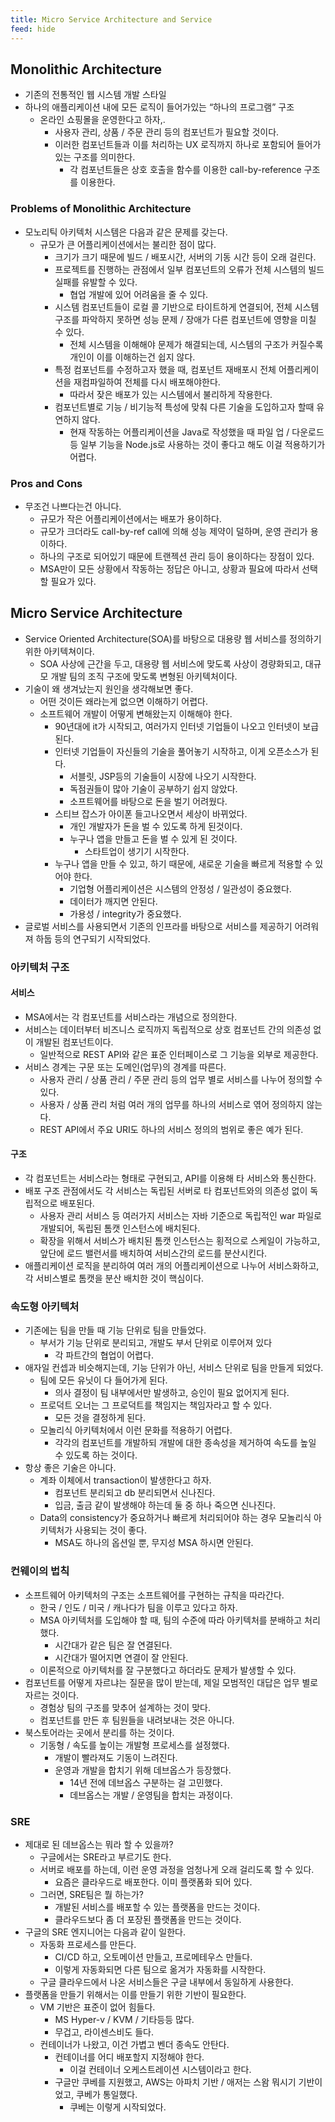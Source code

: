 ```yaml
---
title: Micro Service Architecture and Service
feed: hide
---
```


## Monolithic Architecture

- 기존의 전통적인 웹 시스템 개발 스타일
- 하나의 애플리케이션 내에 모든 로직이 들어가있는 “하나의 프로그램” 구조
    - 온라인 쇼핑몰을 운영한다고 하자,.
        - 사용자 관리, 상품 / 주문 관리 등의 컴포넌트가 필요할 것이다.
        - 이러한 컴포넌트들과 이를 처리하는 UX 로직까지 하나로 포함되어 들어가 있는 구조를 의미한다.
            - 각 컴포넌트들은 상호 호출을 함수를 이용한 call-by-reference 구조를 이용한다.

### Problems of Monolithic Architecture
- 모노리틱 아키텍처 시스템은 다음과 같은 문제를 갖는다.
    - 규모가 큰 어플리케이션에서는 불리한 점이 많다.
        - 크기가 크기 때문에 빌드 / 배포시간, 서버의 기동 시간 등이 오래 걸린다.
        - 프로젝트를 진행하는 관점에서 일부 컴포넌트의 오류가 전체 시스템의 빌드 실패를 유발할 수 있다.
            - 협업 개발에 있어 어려움을 줄 수 있다.
        - 시스템 컴포넌트들이 로컬 콜 기반으로 타이트하게 연결되어, 전체 시스템 구조를 파악하지 못하면 성능 문제 / 장애가 다른 컴포넌트에 영향을 미칠 수 있다.
            - 전체 시스템을 이해해야 문제가 해결되는데, 시스템의 구조가 커질수록 개인이 이를 이해하는건 쉽지 않다.
        - 특정 컴포넌트를 수정하고자 했을 때, 컴포넌트 재배포시 전체 어플리케이션을 재컴파일하여 전체를 다시 배포해야한다.
            - 따라서 잦은 배포가 있는 시스템에서 불리하게 작용한다.
        - 컴포넌트별로 기능 / 비기능적 특성에 맞춰 다른 기술을 도입하고자 할때 유연하지 않다.
            - 현재 작동하는 어플리케이션을 Java로 작성했을 때 파일 업 / 다운로드 등 일부 기능을 Node.js로 사용하는 것이 좋다고 해도 이걸 적용하기가 어렵다.

### Pros and Cons
- 무조건 나쁘다는건 아니다.
    - 규모가 작은 어플리케이션에서는 배포가 용이하다.
    - 규모가 크더라도 call-by-ref call에 의해 성능 제약이 덜하며, 운영 관리가 용이하다.
    - 하나의 구조로 되어있기 때문에 트랜젝션 관리 등이 용이하다는 장점이 있다.
    - MSA만이 모든 상황에서 작동하는 정답은 아니고, 상황과 필요에 따라서 선택할 필요가 있다.

## Micro Service Architecture
-   Service Oriented Architecture(SOA)를 바탕으로 대용량 웹 서비스를 정의하기 위한 아키텍쳐이다.
    - SOA 사상에 근간을 두고, 대용량 웹 서비스에 맞도록 사상이 경량화되고, 대규모 개발 팀의 조직 구조에 맞도록 변형된 아키텍처이다.
- 기술이 왜 생겨났는지 원인을 생각해보면 좋다.
    - 어떤 것이든 왜라는게 없으면 이해하기 어렵다.
	- 소프트웨어 개발이 어떻게 변해왔는지 이해해야 한다.
		- 90년대에 it가 시작되고, 여러가지 인터넷 기업들이 나오고 인터넷이 보급된다.
		- 인터넷 기업들이 자신들의 기술을 풀어놓기 시작하고, 이게 오픈소스가 된다.
			- 서블릿, JSP등의 기술들이 시장에 나오기 시작한다.
			- 독점권들이 많아 기술이 공부하기 쉽지 않았다.
			- 소프트웨어를 바탕으로 돈을 벌기 어려웠다.
		- 스티브 잡스가 아이폰 들고나오면서 세상이 바뀌었다.
		    - 개인 개발자가 돈을 벌 수 있도록 하게 된것이다.
		    - 누구나 앱을 만들고 돈을 벌 수 있게 된 것이다.
		        - 스타트업이 생기기 시작한다.
		- 누구나 앱을 만들 수 있고, 하기 때문에, 새로운 기술을 빠르게 적용할 수 있어야 한다.
			- 기업형 어플리케이션은 시스템의 안정성 / 일관성이 중요했다.
			- 데이터가 깨지면 안된다.
			- 가용성 / integrity가 중요했다.
- 글로벌 서비스를 사용되면서 기존의 인프라를 바탕으로 서비스를 제공하기 어려워져 하둡 등의 연구되기 시작되었다.

### 아키텍처 구조

#### 서비스
- MSA에서는 각 컴포넌트를 서비스라는 개념으로 정의한다.
- 서비스는 데이터부터 비즈니스 로직까지 독립적으로 상호 컴포넌트 간의 의존성 없이 개발된 컴포넌트이다.
    - 일반적으로 REST API와 같은 표준 인터페이스로 그 기능을 외부로 제공한다.
- 서비스 경계는 구문 또는 도메인(업무)의 경계를 따른다.
    - 사용자 관리 / 상품 관리 / 주문 관리 등의 업무 별로 서비스를 나누어 정의할 수 있다.
    - 사용자 / 상품 관리 처럼 여러 개의 업무를 하나의 서비스로 엮어 정의하지 않는다.
    - REST API에서 주요 URI도 하나의 서비스 정의의 범위로 좋은 예가 된다.

#### 구조
- 각 컴포넌트는 서비스라는 형태로 구현되고, API를 이용해 타 서비스와 통신한다.
- 배포 구조 관점에서도 각 서비스는 독립된 서버로 타 컴포넌트와의 의존성 없이 독립적으로 배포된다.
    - 사용자 관리 서비스 등 여러가지 서비스는 자바 기준으로 독립적인 war 파일로 개발되어, 독립된 톰캣 인스턴스에 배치된다.
    - 확장을 위해서 서비스가 배치된 톰캣 인스턴스는 횡적으로 스케일이 가능하고, 앞단에 로드 밸런서를 배치하여 서비스간의 로드를 분산시킨다.
- 애플리케이션 로직을 분리하여 여러 개의 어플리케이션으로 나누어 서비스화하고, 각 서비스별로 톰캣을 분산 배치한 것이 핵심이다.

### 속도형 아키텍처
- 기존에는 팀을 만들 때 기능 단위로 팀을 만들었다.
    - 부서가 기능 단위로 분리되고, 개발도 부서 단위로 이루어져 있다
        - 각 파트간의 협업이 어렵다.
- 애자일 컨셉과 비슷해지는데, 기능 단위가 아닌, 서비스 단위로 팀을 만들게 되었다.
    - 팀에 모든 유닛이 다 들어가게 된다.
        - 의사 결정이 팀 내부에서만 발생하고, 승인이 필요 없어지게 된다.
    - 프로덕트 오너는 그 프로덕트를 책임지는 책임자라고 할 수 있다.
        - 모든 것을 결정하게 된다.
    - 모놀리식 아키텍처에서 이런 문화를 적용하기 어렵다.
        - 각각의 컴포넌트를 개발하되 개발에 대한 종속성을 제거하여 속도를 높일 수 있도록 하는 것이다.
- 항상 좋은 기술은 아니다.
    - 계좌 이체에서 transaction이 발생한다고 하자.
        - 컴포넌트 분리되고 db 분리되면서 신나진다.
        - 입금, 출금 같이 발생해야 하는데 둘 중 하나 죽으면 신나진다.
    - Data의 consistency가 중요하거나 빠르게 처리되어야 하는 경우 모놀리식 아키텍처가 사용되는 것이 좋다.
        - MSA도 하나의 옵션일 뿐, 무지성 MSA 하시면 안된다.

### 컨웨이의 법칙
- 소프트웨어 아키텍처의 구조는 소프트웨어를 구현하는 규칙을 따라간다.
	- 한국 / 인도 / 미국 / 캐나다가 팀을 이루고 있다고 하자.
	- MSA 아키텍처를 도입해야 할 때, 팀의 수준에 따라 아키텍처를 분배하고 처리했다.
		- 시간대가 같은 팀은 잘 연결된다.
		- 시간대가 떨어지면 연결이 잘 안된다.
	- 이론적으로 아키텍처를 잘 구분했다고 하더라도 문제가 발생할 수 있다.
- 컴포넌트를 어떻게 자르냐는 질문을 많이 받는데, 제일 모범적인 대답은 업무 별로 자르는 것이다.
	- 경험상 팀의 구조를 맞추어 설계하는 것이 맞다.
	- 컴포넌트를 만든 후 팀원들을 내려보내는 것은 아니다.
- 북스토어라는 곳에서 분리를 하는 것이다.
    - 기동형 / 속도를 높이는 개발형 프로세스를 설정했다.
        - 개발이 빨라져도 기동이 느려진다.
        - 운영과 개발을 합치기 위해 데브옵스가 등장했다.
            - 14년 전에 데브옵스 구분하는 걸 고민했다.
            - 데브옵스는 개발 / 운영팀을 합치는 과정이다.

### SRE
- 제대로 된 데브옵스는 뭐라 할 수 있을까?
	- 구글에서는 SRE라고 부르기도 한다.
	- 서버로 배포를 하는데, 이런 운영 과정을 엄청나게 오래 걸리도록 할 수 있다.
		- 요즘은 클라우드로 배포한다. 이미 플랫폼화 되어 있다.
	- 그러면, SRE팀은 뭘 하는가?
		- 개발된 서비스를 배포할 수 있는 플랫폼을 만드는 것이다.
		- 클라우드보다 좀 더 포장된 플랫폼을 만드는 것이다.
- 구글의 SRE 엔지니어는 다음과 같이 일한다.
    - 자동화 프로세스를 만든다.
        - CI/CD 하고, 오토메이션 만들고, 프로메테우스 만들다.
        - 이렇게 자동화되면 다른 팀으로 옮겨가 자동화를 시작한다.
    - 구글 클라우드에서 나온 서비스들은 구글 내부에서 동일하게 사용한다.
- 플랫폼을 만들기 위해서는 이를 만들기 위한 기반이 필요한다.
    - VM 기반은 표준이 없어 힘들다.
        - MS Hyper-v / KVM / 기타등등 많다.
        - 무겁고, 라이센스비도 들다.
    - 컨테이너가 나왔고, 이건 가볍고 벤더 종속도 안탄다.
        - 컨테이너를 어디 배포할지 지정해야 한다.
            - 이걸 컨테이너 오케스트레이션 시스템이라고 한다.
        - 구글만 쿠베를 지원했고, AWS는 아파치 기반 / 애저는 스왐 뭐시기 기반이었고, 쿠베가 통일했다.
            - 쿠베는 이렇게 시작되었다.
